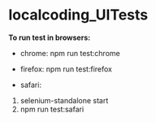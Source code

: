 # localcoding_UITests

**To run test in browsers:**
* chrome: npm run test:chrome

* firefox: npm run test:firefox

* safari: 
1. selenium-standalone start 
2. npm run test:safari
